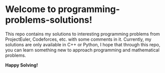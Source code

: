 # Welcome to programming-problems-solutions!

This repo contains my solutions to interesting programming problems from ProjectEuler, Codeforces, etc. with some comments in it. Currently, my solutions are only available in C++ or Python, I hope that through this repo, you can learn something new to approach programming and mathematical problems.

**Happy Solving!**
